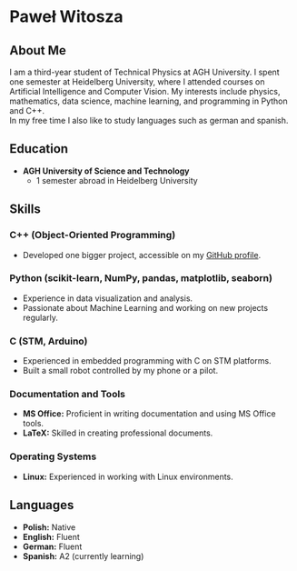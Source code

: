 # Paweł Witosza

## About Me
I am a third-year student of Technical Physics at AGH University. I spent one semester at Heidelberg University, where I attended courses on Artificial Intelligence and Computer Vision. My interests include physics, mathematics, data science, machine learning, and programming in Python and C++.   
In my free time I also like to study languages such as german and spanish.

## Education
- **AGH University of Science and Technology**
  - 1 semester abroad in Heidelberg University

## Skills

### C++ (Object-Oriented Programming)
- Developed one bigger project, accessible on my [GitHub profile](https://github.com/Pabito22?tab=repositories).

### Python (scikit-learn, NumPy, pandas, matplotlib, seaborn)
- Experience in data visualization and analysis.
- Passionate about Machine Learning and working on new projects regularly.

### C (STM, Arduino)
- Experienced in embedded programming with C on STM platforms.
- Built a small robot controlled by my phone or a pilot.

### Documentation and Tools
- **MS Office:** Proficient in writing documentation and using MS Office tools.
- **LaTeX:** Skilled in creating professional documents.
  
### Operating Systems
- **Linux:** Experienced in working with Linux environments.

## Languages
- **Polish:** Native
- **English:** Fluent
- **German:** Fluent
- **Spanish:** A2 (currently learning)


